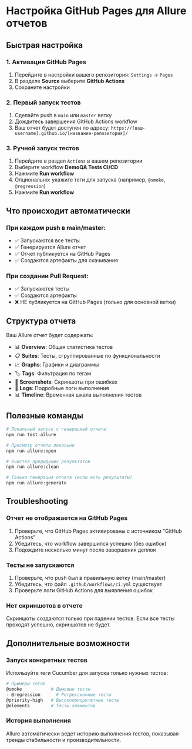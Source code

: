 # Настройка GitHub Pages для Allure отчетов

## Быстрая настройка

### 1. Активация GitHub Pages

1. Перейдите в настройки вашего репозитория: `Settings` → `Pages`
2. В разделе **Source** выберите **GitHub Actions**
3. Сохраните настройки

### 2. Первый запуск тестов

1. Сделайте push в `main` или `master` ветку
2. Дождитесь завершения GitHub Actions workflow
3. Ваш отчет будет доступен по адресу: `https://[ваш-username].github.io/[название-репозитория]/`

### 3. Ручной запуск тестов

1. Перейдите в раздел `Actions` в вашем репозитории
2. Выберите workflow **DemoQA Tests CI/CD**
3. Нажмите **Run workflow**
4. Опционально: укажите теги для запуска (например, `@smoke`, `@regression`)
5. Нажмите **Run workflow**

## Что происходит автоматически

### При каждом push в main/master:

- ✅ Запускаются все тесты
- ✅ Генерируется Allure отчет
- ✅ Отчет публикуется на GitHub Pages
- ✅ Создаются артефакты для скачивания

### При создании Pull Request:

- ✅ Запускаются тесты
- ✅ Создаются артефакты
- ❌ НЕ публикуется на GitHub Pages (только для основной ветки)

## Структура отчета

Ваш Allure отчет будет содержать:

- 📊 **Overview**: Общая статистика тестов
- 📋 **Suites**: Тесты, сгруппированные по функциональности
- 📈 **Graphs**: Графики и диаграммы
- 🏷️ **Tags**: Фильтрация по тегам
- 📸 **Screenshots**: Скриншоты при ошибках
- 📝 **Logs**: Подробные логи выполнения
- 📊 **Timeline**: Временная шкала выполнения тестов

## Полезные команды

```bash
# Локальный запуск с генерацией отчета
npm run test:allure

# Просмотр отчета локально
npm run allure:open

# Очистка предыдущих результатов
npm run allure:clean

# Только генерация отчета (если есть результаты)
npm run allure:generate
```

## Troubleshooting

### Отчет не отображается на GitHub Pages

1. Проверьте, что GitHub Pages активированы с источником "GitHub Actions"
2. Убедитесь, что workflow завершился успешно (без ошибок)
3. Подождите несколько минут после завершения деплоя

### Тесты не запускаются

1. Проверьте, что push был в правильную ветку (main/master)
2. Убедитесь, что файл `.github/workflows/ci.yml` существует
3. Проверьте логи GitHub Actions для выявления ошибок

### Нет скриншотов в отчете

Скриншоты создаются только при падении тестов. Если все тесты проходят успешно, скриншотов не будет.

## Дополнительные возможности

### Запуск конкретных тестов

Используйте теги Cucumber для запуска только нужных тестов:

```bash
# Примеры тегов
@smoke           # Дымовые тесты
- @regression      # Регрессионные тесты
@priority-high   # Высокоприоритетные тесты
@elements        # Тесты элементов
```

### История выполнения

Allure автоматически ведет историю выполнения тестов, показывая тренды стабильности и производительности.
